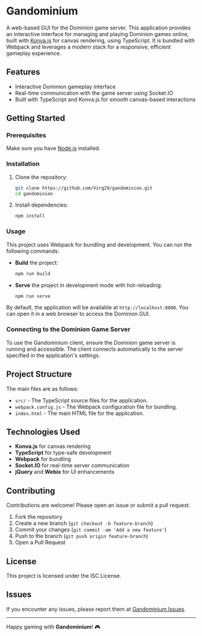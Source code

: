
# Gandominium

A web-based GUI for the Dominion game server. This application provides an interactive interface for managing and playing Dominion games online, built with [Konva.js](https://konvajs.org/) for canvas rendering, using TypeScript. It is bundled with Webpack and leverages a modern stack for a responsive, efficient gameplay experience.

## Features

- Interactive Dominion gameplay interface
- Real-time communication with the game server using Socket.IO
- Built with TypeScript and Konva.js for smooth canvas-based interactions

## Getting Started

### Prerequisites

Make sure you have [Node.js](https://nodejs.org/) installed.

### Installation

1. Clone the repository:
   ```bash
   git clone https://github.com/Virg29/gandominion.git
   cd gandominion
   ```

2. Install dependencies:
   ```bash
   npm install
   ```

### Usage

This project uses Webpack for bundling and development. You can run the following commands:

- **Build** the project:
  ```bash
  npm run build
  ```

- **Serve** the project in development mode with hot-reloading:
  ```bash
  npm run serve
  ```

By default, the application will be available at `http://localhost:8080`. You can open it in a web browser to access the Dominion GUI.

### Connecting to the Dominion Game Server

To use the Gandominium client, ensure the Dominion game server is running and accessible. The client connects automatically to the server specified in the application's settings.

## Project Structure

The main files are as follows:

- `src/` - The TypeScript source files for the application.
- `webpack.config.js` - The Webpack configuration file for bundling.
- `index.html` - The main HTML file for the application.

## Technologies Used

- **Konva.js** for canvas rendering
- **TypeScript** for type-safe development
- **Webpack** for bundling
- **Socket.IO** for real-time server communication
- **jQuery** and **Webix** for UI enhancements

## Contributing

Contributions are welcome! Please open an issue or submit a pull request.

1. Fork the repository
2. Create a new branch (`git checkout -b feature-branch`)
3. Commit your changes (`git commit -am 'Add a new feature'`)
4. Push to the branch (`git push origin feature-branch`)
5. Open a Pull Request

## License

This project is licensed under the ISC License.

## Issues

If you encounter any issues, please report them at [Gandominium Issues](https://github.com/Virg29/gandominion/issues).

---

Happy gaming with **Gandominium**! 🎮
